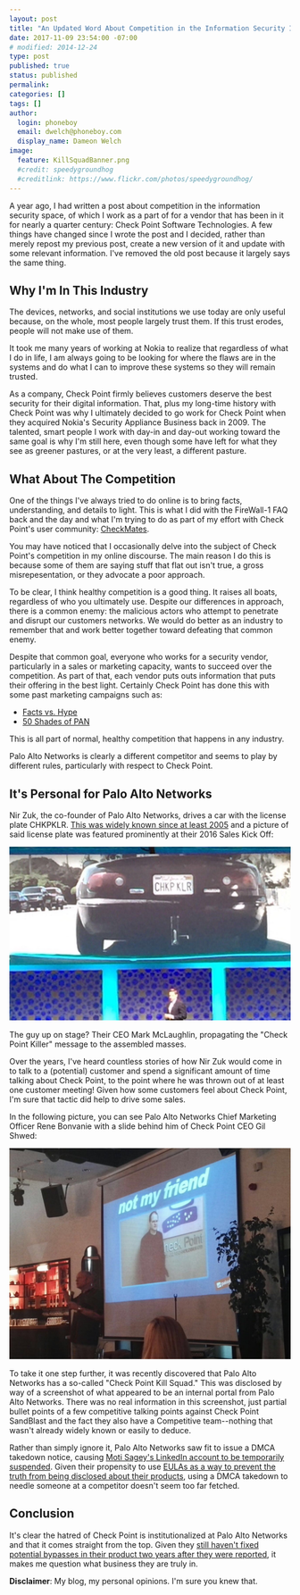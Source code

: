 ```yaml
---
layout: post
title: "An Updated Word About Competition in the Information Security Industry"
date: 2017-11-09 23:54:00 -07:00
# modified: 2014-12-24
type: post
published: true
status: published
permalink: 
categories: []
tags: []
author:
  login: phoneboy
  email: dwelch@phoneboy.com
  display_name: Dameon Welch
image:
  feature: KillSquadBanner.png
  #credit: speedygroundhog
  #creditlink: https://www.flickr.com/photos/speedygroundhog/
---
```

A year ago, I had written a post about competition in the information
security space, of which I work as a part of for a vendor that has been
in it for nearly a quarter century: Check Point Software Technologies. A
few things have changed since I wrote the post and I decided, rather than
merely repost my previous post, create a new version of it and update with
some relevant information. I've removed the old post because it largely
says the same thing.

## Why I'm In This Industry

The devices, networks, and social institutions we use today are only
useful because, on the whole, most people largely trust them. If this trust
erodes, people will not make use of them.

It took me many years of working at Nokia to realize that regardless of what
I do in life, I am always going to be looking for where the flaws are in
the systems and do what I can to improve these systems so they will
remain trusted.

As a company, Check Point firmly believes customers deserve the best security
for their digital information. That, plus my long-time history with Check Point
was why I ultimately decided to go work for Check Point when they acquired
Nokia's Security Appliance Business back in 2009. The talented, smart people
I work with day-in and day-out working toward the same goal is why I'm still
here, even though some have left for what they see as greener pastures, or
at the very least, a different pasture.

## What About The Competition

One of the things I've always tried to do online is to bring facts,
understanding, and details to light. This is what I did with the FireWall-1
FAQ back and the day and what I'm trying to do as part of my effort with
Check Point's user community: [CheckMates](https://community.checkpoint.com).

You may have noticed that I occasionally delve into the subject of Check
Point's competition in my online discourse. The main reason I do this is
because some of them are saying stuff that flat out isn't true, a gross
misrepesentation, or they advocate a poor approach.

To be clear, I think healthy competition is a good thing. It raises all
boats, regardless of who you ultimately use. Despite our differences in
approach, there is a common enemy: the malicious actors who attempt to
penetrate and disrupt our customers networks. We would do better as an
industry to remember that and work better together toward defeating
that common enemy.

Despite that common goal, everyone who works for a security vendor,
particularly in a sales or marketing capacity, wants to succeed over
the competition. As part of that, each vendor puts outs information
that puts their offering in the best light. Certainly Check Point has
done this with some past marketing campaigns such as:

* [Facts vs. Hype](https://www.checkpoint.com/resources/cybersecurity-threats-fact-vs-hype/)
* [50 Shades of PAN](https://www.youtube.com/watch?v=8p5rQucaqns)

This is all part of normal, healthy competition that happens in any industry.

Palo Alto Networks is clearly a different competitor and seems to play
by different rules, particularly with respect to Check Point.

## It's Personal for Palo Alto Networks

Nir Zuk, the co-founder of Palo Alto Networks, drives a car with the
license plate CHKPKLR. [This was widely known since at least 2005](https://www.sequoiacap.com/israel/company-story/palo-alto-networks-story/) and a picture
of said license plate was featured prominently at their 2016 Sales Kick Off:

![CHKPKLR](/images/chkpklr.png)

The guy up on stage? Their CEO Mark McLaughlin, propagating the "Check
Point Killer" message to the assembled masses. 

Over the years, I've heard countless stories of how Nir Zuk would come in
to talk to a (potential) customer and spend a significant amount of time
talking about Check Point, to the point where he was thrown out of at
least one customer meeting! Given how some customers feel about Check Point,
I'm sure that tactic did help to drive some sales.

In the following picture, you can see Palo Alto Networks Chief Marketing
Officer Rene Bonvanie with a slide behind him of Check Point CEO
Gil Shwed:

![Gil Shwed is not my friend](/images/gil-shwed-not-my-friend.png)

To take it one step further, it was recently discovered that Palo
Alto Networks has a so-called "Check Point Kill Squad." This was disclosed
by way of a screenshot of what appeared to be an internal portal from
Palo Alto Networks. There was no real information in this screenshot, just
partial bullet points of a few competitive talking points against
Check Point SandBlast and the fact they also have a Competitive team--nothing
that wasn't already widely known or easily to deduce. 

Rather than simply ignore it, Palo Alto Networks saw fit to issue a DMCA
takedown notice, causing [Moti Sagey's LinkedIn account to be temporarily suspended](https://www.linkedin.com/feed/update/urn:li:activity:6334640002059894784).
Given their propensity to use [EULAs as a way to prevent the truth from being disclosed about their products](http://phoneboy.org/2014/11/20/what-is-palo-alto-networks-afraid-of/), using a DMCA takedown to needle someone at a competitor
doesn't seem too far fetched. 

## Conclusion

It's clear the hatred of Check Point is institutionalized at Palo Alto
Networks and that it comes straight from the top. Given they [still haven't
fixed potential bypasses in their product two years after they were reported](https://www.youtube.com/watch?v=ThczL7U2It4), it makes me question what
business they are truly in.

**Disclaimer**: My blog, my personal opinions. I'm sure you knew that.
